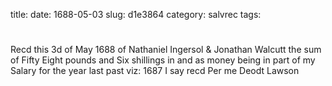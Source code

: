 title: 
date: 1688-05-03
slug: d1e3864
category: salvrec
tags: 


<div markdown class="doc" id="d1e3864">


# 

Recd this 3d of May 1688 of Nathaniel Ingersol & Jonathan Walcutt the sum of Fifty Eight pounds and Six shillings in and as money being in part of my Salary for the year last past viz: 1687 I say recd Per me Deodt Lawson
</div>